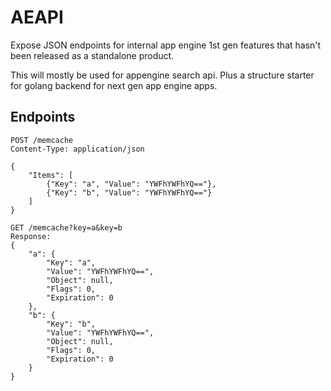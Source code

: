 # AEAPI

Expose JSON endpoints for internal app engine 1st gen features that hasn't been released as a standalone product.

This will mostly be used for appengine search api. Plus a structure starter for golang backend for next gen app engine apps.

## Endpoints

    POST /memcache
    Content-Type: application/json

    {
        "Items": [
            {"Key": "a", "Value": "YWFhYWFhYQ=="},
            {"Key": "b", "Value": "YWFhYWFhYQ=="}
        ]
    }    

    GET /memcache?key=a&key=b
    Response:
    {
        "a": {
            "Key": "a",
            "Value": "YWFhYWFhYQ==",
            "Object": null,
            "Flags": 0,
            "Expiration": 0
        },
        "b": {
            "Key": "b",
            "Value": "YWFhYWFhYQ==",
            "Object": null,
            "Flags": 0,
            "Expiration": 0
        }
    }
